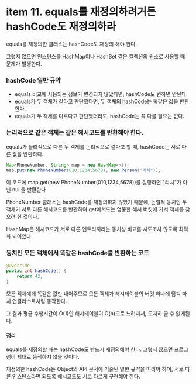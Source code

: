 # item 11. equals를 재정의하려거든 hashCode도 재정의하라

equals를 재정의한 클래스는 hashCode도 재정의 해야 한다.

그렇지 않으면 인스턴스를 HashMap이나 HashSet 같은 컬렉션의 원소로 사용할 때 문제가 발생한다.

### hashCode 일반 규약

* equals 비교에 사용되는 정보가 변경되지 않았다면, hashCode도 변하면 안된다.
* equals가 두 객체가 같다고 판단했다면, 두 객체의 hashCode는 똑같은 값을 반환한다.
* equals가 두 객체를 다르다고 판단했더라도, hashCode는 꼭 다를 필요는 없다.

### 논리적으로 같은 객체는 같은 해시코드를 반환해야 한다.

equals가 물리적으로 다른 두 객체를 논리적으로 같다고 할 때, hashCode는 서로 다른 값을 반환하다.

```java
Map<PhoneNumber, String> map = new HashMap<>();
map.put(new PhoneNumber(010,1234,5678), new Person("리치"));
```

이 코드에 map.get(new PhoneNumber(010,1234,5678))를 실행하면 "리치"가 아닌 null을 반환한다

PhoneNumber 클래스는 hashCode를 재정의하지 않았기 때문에, 논릴적 동치인 두 객체가 서로 다른 해시코드를 반환하여 get메서드는 엉뚱한 해시 버킷에 가서 객체를 찾으려 한 것이다.

HashMap은 해시코드가 서로 다른 엔트리끼리는 동치성 비교를 시도조차 않도록 최적화 되어있다.

### 동치인 모든 객체에서 똑같은 hashCode를 반환하는 코드

```java
@Override
public int hashCode() {
	return 42;
}
```

모든 객체에게 똑같은 값만 내어주므로 모든 객체가 해시테이블의 버킷 하나에 담겨 마치 연결리스트처럼 동작한다.

그 결과 평균 수행시간이 O(1)인 해시테이블이 O(n)으로 느려져서, 도저히 쓸 수 없게된다.

#### 정리

equals를 재정의할 때는 hashCode도 반드시 재정의해야 한다. 그렇지 않으면 프로그램이 제대로 동작하지 않을 것이다.

재정의한 hashCode는 Object의 API 문서에 기술된 일반 규약을 따라야 하며, 서로 다른 인스턴스라면 되도록 해시코드도 서로 다르게 구현해야 한다.
